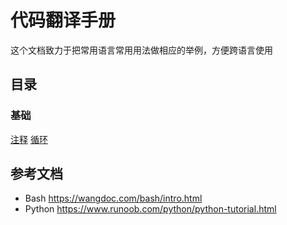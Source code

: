 # 代码翻译手册

这个文档致力于把常用语言常用用法做相应的举例，方便跨语言使用

## 目录

### 基础

[注释](基础-注释.md)
[循环](基础-循环.md)

## 参考文档

* Bash https://wangdoc.com/bash/intro.html
* Python https://www.runoob.com/python/python-tutorial.html
